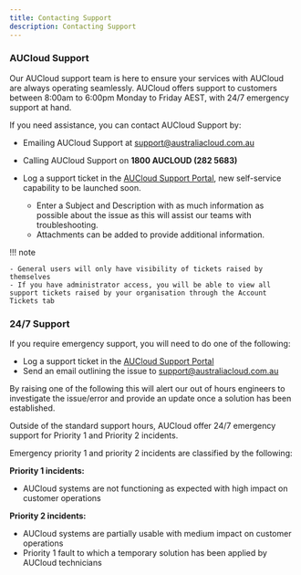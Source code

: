 ```yaml
---
title: Contacting Support
description: Contacting Support
---
```


### AUCloud Support

Our AUCloud support team is here to ensure your services with AUCloud are always operating seamlessly. AUCloud offers support to customers between 8:00am to 6:00pm Monday to Friday AEST, with 24/7 emergency support at hand. 

If you need assistance, you can contact AUCloud Support by:

- Emailing AUCloud Support at [support@australiacloud.com.au](mailto:support@australiacloud.com.au)

- Calling AUCloud Support on **1800 AUCLOUD (282 5683)**

- Log a support ticket in the [AUCloud Support Portal](./aucloud_support_portal), new self-service capability to be launched soon.

	- Enter a Subject and Description with as much information as possible about the issue as this will assist our teams with troubleshooting.
	- Attachments can be added to provide additional information.
 
!!! note

	- General users will only have visibility of tickets raised by themselves
	- If you have administrator access, you will be able to view all support tickets raised by your organisation through the Account Tickets tab

### 24/7 Support

If you require emergency support, you will need to do one of the following:

- Log a support ticket in the [AUCloud Support Portal](./aucloud_support_portal)
- Send an email outlining the issue to [support@australiacloud.com.au](mailto:support@australiacloud.com.au)

By raising one of the following this will alert our out of hours engineers to investigate the issue/error and provide an update once a solution has been established.

Outside of the standard support hours, AUCloud offer 24/7 emergency support for Priority 1 and Priority 2 incidents.

Emergency priority 1 and priority 2 incidents are classified by the following:

**Priority 1 incidents:**

- AUCloud systems are not functioning as expected with high impact on customer operations
   
**Priority 2 incidents:**

- AUCloud systems are partially usable with medium impact on customer operations
- Priority 1 fault to which a temporary solution has been applied by AUCloud technicians